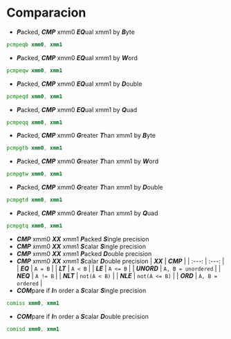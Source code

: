 # Comparacion
* ***P***acked, ***CMP*** xmm0 ***EQ***ual xmm1 by ***B***yte
```asm
pcmpeqb xmm0, xmm1
```
* ***P***acked, ***CMP*** xmm0 ***EQ***ual xmm1 by ***W***ord
```asm
pcmpeqw xmm0, xmm1
```
* ***P***acked, ***CMP*** xmm0 ***EQ***ual xmm1 by ***D***ouble
```asm
pcmpeqd xmm0, xmm1
```
* ***P***acked, ***CMP*** xmm0 ***EQ***ual xmm1 by ***Q***uad
```asm
pcmpeqq xmm0, xmm1
```
* ***P***acked, ***CMP*** xmm0 ***G***reater ***T***han xmm1 by ***B***yte
```asm
pcmpgtb xmm0, xmm1
```
* ***P***acked, ***CMP*** xmm0 ***G***reater ***T***han xmm1 by ***W***ord
```asm
pcmpgtw xmm0, xmm1
```
* ***P***acked, ***CMP*** xmm0 ***G***reater ***T***han xmm1 by ***D***ouble
```asm
pcmpgtd xmm0, xmm1
```
* ***P***acked, ***CMP*** xmm0 ***G***reater ***T***han xmm1 by ***Q***uad
```asm
pcmpgtq xmm0, xmm1
```
* ***CMP*** xmm0 ***XX*** xmm1 ***P***acked ***S***ingle precision
* ***CMP*** xmm0 ***XX*** xmm1 ***S***calar ***S***ingle precision
* ***CMP*** xmm0 ***XX*** xmm1 ***P***acked ***D***ouble precision
* ***CMP*** xmm0 ***XX*** xmm1 ***S***calar ***D***ouble precision
| ***XX*** | ***CMP*** |
| :---: | :---: |
| ***EQ*** | `A = B` |
| ***LT*** | `A < B` |
| ***LE*** | `A <= B` |
| ***UNORD*** | `A, B = unordered` |
| ***NEQ*** | `A != B` |
| ***NLT*** | `not(A < B)` |
| ***NLE*** | `not(A <= B)` |
| ***ORD*** | `A, B = ordered` |
* ***COM***pare if ***I***n order a ***S***calar ***S***ingle precision
```asm
comiss xmm0, xmm1
```
* ***COM***pare if ***I***n order a ***S***calar ***D***ouble precision
```asm
comisd xmm0, xmm1
```
